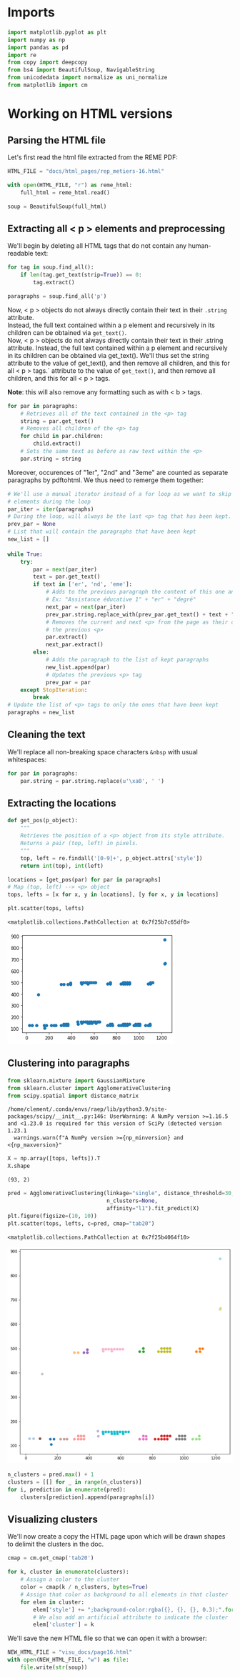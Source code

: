 # Imports


```python
import matplotlib.pyplot as plt
import numpy as np
import pandas as pd
import re
from copy import deepcopy
from bs4 import BeautifulSoup, NavigableString
from unicodedata import normalize as uni_normalize
from matplotlib import cm
```

# Working on HTML versions

## Parsing the HTML file
Let's first read the html file extracted from the REME PDF:


```python
HTML_FILE = "docs/html_pages/rep_metiers-16.html"
```


```python
with open(HTML_FILE, "r") as reme_html:
    full_html = reme_html.read()
```


```python
soup = BeautifulSoup(full_html)
```

## Extracting all < p > elements and preprocessing

We'll begin by deleting all HTML tags that do not contain any human-readable text:


```python
for tag in soup.find_all():
    if len(tag.get_text(strip=True)) == 0:
        tag.extract()
```


```python
paragraphs = soup.find_all('p')
```

Now, < p > objects do not always directly contain their text in their ```.string``` attribute.  
Instead, the full text contained within a p element and recursively in its children can be obtained via ```get_text()```.  
Now, < p > objects do not always directly contain their text in their .string attribute.
Instead, the full text contained within a p element and recursively in its children can be obtained via get_text().
We'll thus set the string attribute to the value of get_text(), and then remove all children, and this for all < p > tags.` attribute to the value of ```get_text()```, and then remove all children, and this for all
< p > tags.  
  
**Note**: this will also remove any formatting such as with < b > tags.


```python
for par in paragraphs:
    # Retrieves all of the text contained in the <p> tag
    string = par.get_text()
    # Removes all children of the <p> tag
    for child in par.children:
        child.extract()
    # Sets the same text as before as raw text within the <p>
    par.string = string
```

Moreover, occurences of "1er", "2nd" and "3eme" are counted as separate paragraphs by pdftohtml.
We thus need to remerge them together:


```python
# We'll use a manual iterator instead of a for loop as we want to skip
# elements during the loop
par_iter = iter(paragraphs)
# During the loop, will always be the last <p> tag that has been kept.
prev_par = None
# List that will contain the paragraphs that have been kept
new_list = []

while True:
    try:
        par = next(par_iter)
        text = par.get_text()
        if text in ['er', 'nd', 'eme']:
            # Adds to the previous paragraph the content of this one and the next one too
            # Ex: "Assistance éducative 1" + "er" + "degré"
            next_par = next(par_iter)
            prev_par.string.replace_with(prev_par.get_text() + text + " " + next_par.get_text())
            # Removes the current and next <p> from the page as their content is now in
            # the previous <p>
            par.extract()
            next_par.extract()
        else:
            # Adds the paragraph to the list of kept paragraphs
            new_list.append(par)
            # Updates the previous <p> tag
            prev_par = par
    except StopIteration:
        break
# Update the list of <p> tags to only the ones that have been kept
paragraphs = new_list
```

## Cleaning the text

We'll replace all non-breaking space characters ```&nbsp``` with usual whitespaces:


```python
for par in paragraphs:
    par.string = par.string.replace(u'\xa0', ' ')
```

## Extracting the locations


```python
def get_pos(p_object):
    """
    Retrieves the position of a <p> object from its style attribute.
    Returns a pair (top, left) in pixels.
    """
    top, left = re.findall('[0-9]+', p_object.attrs['style'])
    return int(top), int(left)
```


```python
locations = [get_pos(par) for par in paragraphs]
# Map (top, left) --> <p> object
tops, lefts = [x for x, y in locations], [y for x, y in locations]
```


```python
plt.scatter(tops, lefts)
```




    <matplotlib.collections.PathCollection at 0x7f25b7c65df0>




    
![png](output_21_1.png)
    


## Clustering into paragraphs


```python
from sklearn.mixture import GaussianMixture
from sklearn.cluster import AgglomerativeClustering
from scipy.spatial import distance_matrix
```

    /home/clement/.conda/envs/raep/lib/python3.9/site-packages/scipy/__init__.py:146: UserWarning: A NumPy version >=1.16.5 and <1.23.0 is required for this version of SciPy (detected version 1.23.1
      warnings.warn(f"A NumPy version >={np_minversion} and <{np_maxversion}"



```python
X = np.array([tops, lefts]).T
X.shape
```




    (93, 2)




```python
pred = AgglomerativeClustering(linkage="single", distance_threshold=30,
                               n_clusters=None,
                               affinity="l1").fit_predict(X)
plt.figure(figsize=(10, 10))
plt.scatter(tops, lefts, c=pred, cmap="tab20")
```




    <matplotlib.collections.PathCollection at 0x7f25b4064f10>




    
![png](output_25_1.png)
    



```python
n_clusters = pred.max() + 1
clusters = [[] for _ in range(n_clusters)]
for i, prediction in enumerate(pred):
    clusters[prediction].append(paragraphs[i])
```

## Visualizing clusters
We'll now create a copy the HTML page upon which will be drawn shapes to delimit the clusters in the doc.


```python
cmap = cm.get_cmap('tab20')
```


```python
for k, cluster in enumerate(clusters):
    # Assign a color to the cluster
    color = cmap(k / n_clusters, bytes=True)
    # Assign that color as background to all elements in that cluster
    for elem in cluster:
        elem['style'] += ";background-color:rgba({}, {}, {}, 0.3);".format(*color)
        # We also add an artificial attribute to indicate the cluster
        elem['cluster'] = k
```

We'll save the new HTML file so that we can open it with a browser:


```python
NEW_HTML_FILE = "visu_docs/page16.html"
with open(NEW_HTML_FILE, "w") as file:
    file.write(str(soup))
```